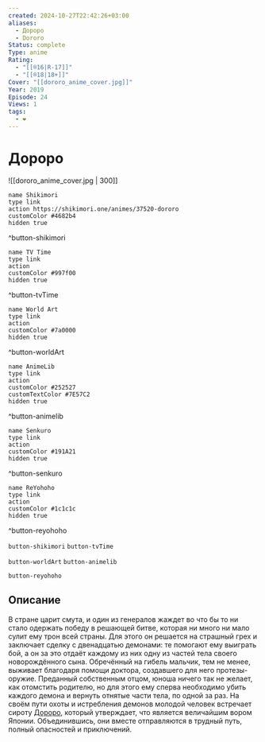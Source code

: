 ```yaml
---
created: 2024-10-27T22:42:26+03:00
aliases:
  - Дороро
  - Dororo
Status: complete
Type: anime
Rating:
  - "[[®️16|R-17]]"
  - "[[®️18|18+]]"
Cover: "[[dororo_anime_cover.jpg]]"
Year: 2019
Episode: 24
Views: 1
tags:
  - ❤
---
```


# Дороро

![[dororo_anime_cover.jpg | 300]]

```button
name Shikimori
type link
action https://shikimori.one/animes/37520-dororo
customColor #4682b4
hidden true
```
^button-shikimori

```button
name TV Time
type link
action 
customColor #997f00
hidden true
```
^button-tvTime

```button
name World Art
type link
action 
customColor #7a0000
hidden true
```
^button-worldArt

```button
name AnimeLib
type link
action 
customColor #252527
customTextColor #7E57C2
hidden true
```
^button-animelib

```button
name Senkuro
type link
action 
customColor #191A21
hidden true
```
^button-senkuro

```button
name ReYohoho
type link
action 
customColor #1c1c1c
hidden true
```
^button-reyohoho



`button-shikimori` `button-tvTime`

`button-worldArt` `button-animelib`

`button-reyohoho`

## Описание

В стране царит смута, и один из генералов жаждет во что бы то ни стало одержать победу в решающей битве, которая ни много ни мало сулит ему трон всей страны. Для этого он решается на страшный грех и заключает сделку с двенадцатью демонами: те помогают ему выиграть бой, а он за это отдаёт каждому из них одну из частей тела своего новорождённого сына. Обречённый на гибель мальчик, тем не менее, выживает благодаря помощи доктора, создавшего для него протезы-оружие. Преданный собственным отцом, юноша ничего так не желает, как отомстить родителю, но для этого ему сперва необходимо убить каждого демона и вернуть отнятые части тела, по одной за раз. На своём пути охоты и истребления демонов молодой человек встречает сироту [Дороро](https://shikimori.one/characters/18130-dororo), который утверждает, что является величайшим вором Японии. Объединившись, они вместе отправляются в трудный путь, полный опасностей и приключений.
